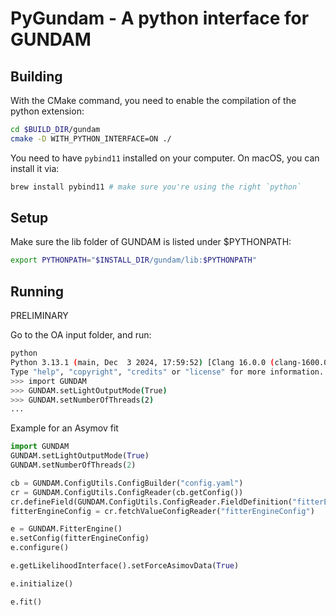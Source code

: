 # PyGundam - A python interface for GUNDAM

## Building

With the CMake command, you need to enable the compilation of the
python extension:

```bash
cd $BUILD_DIR/gundam
cmake -D WITH_PYTHON_INTERFACE=ON ./
```

You need to have `pybind11` installed on your computer. On macOS, you
can install it via:

```bash
brew install pybind11 # make sure you're using the right `python`
```

## Setup

Make sure the lib folder of GUNDAM is listed under $PYTHONPATH:

```bash
export PYTHONPATH="$INSTALL_DIR/gundam/lib:$PYTHONPATH"
```

## Running

PRELIMINARY

Go to the OA input folder, and run:

```bash
python
Python 3.13.1 (main, Dec  3 2024, 17:59:52) [Clang 16.0.0 (clang-1600.0.26.4)] on darwin
Type "help", "copyright", "credits" or "license" for more information.
>>> import GUNDAM
>>> GUNDAM.setLightOutputMode(True)
>>> GUNDAM.setNumberOfThreads(2)
...
```

Example for an Asymov fit

```python
import GUNDAM
GUNDAM.setLightOutputMode(True)
GUNDAM.setNumberOfThreads(2)

cb = GUNDAM.ConfigUtils.ConfigBuilder("config.yaml")
cr = GUNDAM.ConfigUtils.ConfigReader(cb.getConfig())
cr.defineField(GUNDAM.ConfigUtils.ConfigReader.FieldDefinition("fitterEngineConfig"))
fitterEngineConfig = cr.fetchValueConfigReader("fitterEngineConfig")

e = GUNDAM.FitterEngine()
e.setConfig(fitterEngineConfig)
e.configure()

e.getLikelihoodInterface().setForceAsimovData(True)

e.initialize()

e.fit()
```

